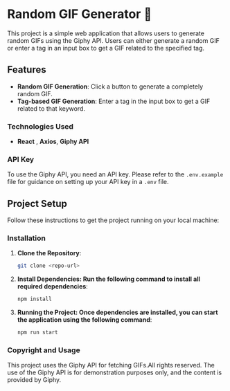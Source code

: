 # Random GIF Generator 🎥

This project is a simple web application that allows users to generate random GIFs using the Giphy API. Users can either generate a random GIF or enter a tag in an input box to get a GIF related to the specified tag.

## Features
- **Random GIF Generation**: Click a button to generate a completely random GIF.
- **Tag-based GIF Generation**: Enter a tag in the input box to get a GIF related to that keyword.

### Technologies Used
- **React** , **Axios**, **Giphy API**

### API Key
To use the Giphy API, you need an API key. Please refer to the `.env.example` file for guidance on setting up your API key in a `.env` file.


## Project Setup
Follow these instructions to get the project running on your local machine:
### Installation

1. **Clone the Repository**: 
   ```bash
   git clone <repo-url>
   ```
2. **Install Dependencies: Run the following command to install all required dependencies**:
   ```bash
   npm install
   ```
3. **Running the Project: Once dependencies are installed, you can start the application using the following command**:
   ```bash
   npm run start
   ```
### Copyright and Usage
This project uses the Giphy API for fetching GIFs.All rights reserved. The use of the Giphy API is for demonstration purposes only, and the content is provided by Giphy.